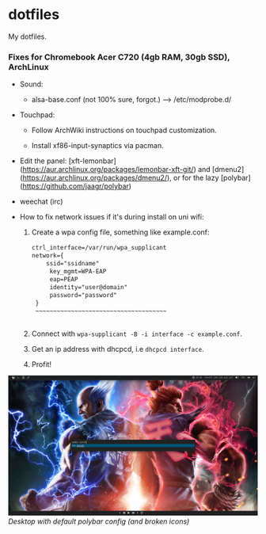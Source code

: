 # dotfiles

My dotfiles.

### **Fixes for Chromebook Acer C720 (4gb RAM, 30gb SSD), ArchLinux**

 * Sound:
  
    * alsa-base.conf (not 100% sure, forgot.) --> /etc/modprobe.d/
    
  * Touchpad:
  
    * Follow ArchWiki instructions on touchpad customization.
    
    * Install xf86-input-synaptics via pacman.
    
  * Edit the panel: [xft-lemonbar] (https://aur.archlinux.org/packages/lemonbar-xft-git/) and [dmenu2] (https://aur.archlinux.org/packages/dmenu2/), or for the lazy [polybar] (https://github.com/jaagr/polybar)
    
  * weechat (irc)

  * How to fix network issues if it's during install on uni wifi:
      
      1. Create a wpa config file, something like example.conf:
         ~~~~~~~~~~~~~~~~~~~~~~~~~~~~~~~~~~~~~~
         ctrl_interface=/var/run/wpa_supplicant
         network={
             ssid="ssidname"
              key_mgmt=WPA-EAP
              eap=PEAP
              identity="user@domain"
              password="password" 
          }
          ~~~~~~~~~~~~~~~~~~~~~~~~~~~~~~~~~~~~~
          
      2. Connect with `wpa-supplicant -B -i interface -c example.conf`.
      
      3. Get an ip address with dhcpcd, i.e `dhcpcd interface`.
      
      4. Profit!
    
    
![](desktop[11-16-2017].png)
*Desktop with default polybar config (and broken icons)*
